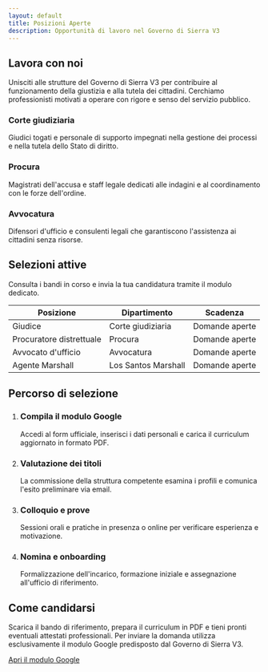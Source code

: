 ```yaml
---
layout: default
title: Posizioni Aperte
description: Opportunità di lavoro nel Governo di Sierra V3
---
```


<section class="content-section">
  <h2>Lavora con noi</h2>
  <p>Unisciti alle strutture del Governo di Sierra V3 per contribuire al funzionamento della giustizia e alla tutela dei cittadini. Cerchiamo professionisti motivati a operare con rigore e senso del servizio pubblico.</p>
  <div class="highlight-grid">
    <article class="highlight-card" data-icon="⚖️">
      <h3>Corte giudiziaria</h3>
      <p>Giudici togati e personale di supporto impegnati nella gestione dei processi e nella tutela dello Stato di diritto.</p>
    </article>
    <article class="highlight-card" data-icon="🏛️">
      <h3>Procura</h3>
      <p>Magistrati dell'accusa e staff legale dedicati alle indagini e al coordinamento con le forze dell'ordine.</p>
    </article>
    <article class="highlight-card" data-icon="📚">
      <h3>Avvocatura</h3>
      <p>Difensori d'ufficio e consulenti legali che garantiscono l'assistenza ai cittadini senza risorse.</p>
    </article>
  </div>
</section>

<section class="content-section">
  <h2>Selezioni attive</h2>
  <p>Consulta i bandi in corso e invia la tua candidatura tramite il modulo dedicato.</p>
  <div class="table-container">
    <table>
      <thead>
        <tr>
          <th>Posizione</th>
          <th>Dipartimento</th>
          <th>Scadenza</th>
        </tr>
      </thead>
      <tbody>
        <tr>
          <td>Giudice</td>
          <td>Corte giudiziaria</td>
          <td>Domande aperte</td>
        </tr>
        <tr>
          <td>Procuratore distrettuale</td>
          <td>Procura</td>
          <td>Domande aperte</td>
        </tr>
        <tr>
          <td>Avvocato d'ufficio</td>
          <td>Avvocatura</td>
          <td>Domande aperte</td>
        </tr>
        <tr>
          <td>Agente Marshall</td>
          <td>Los Santos Marshall</td>
          <td>Domande aperte</td>
        </tr>
      </tbody>
    </table>
  </div>
</section>

<section class="content-section">
  <h2>Percorso di selezione</h2>
  <ol class="step-list">
    <li>
      <h3>Compila il modulo Google</h3>
      <p>Accedi al form ufficiale, inserisci i dati personali e carica il curriculum aggiornato in formato PDF.</p>
    </li>
    <li>
      <h3>Valutazione dei titoli</h3>
      <p>La commissione della struttura competente esamina i profili e comunica l'esito preliminare via email.</p>
    </li>
    <li>
      <h3>Colloquio e prove</h3>
      <p>Sessioni orali e pratiche in presenza o online per verificare esperienza e motivazione.</p>
    </li>
    <li>
      <h3>Nomina e onboarding</h3>
      <p>Formalizzazione dell'incarico, formazione iniziale e assegnazione all'ufficio di riferimento.</p>
    </li>
  </ol>
</section>

<section class="content-section accent">
  <h2>Come candidarsi</h2>
  <p>Scarica il bando di riferimento, prepara il curriculum in PDF e tieni pronti eventuali attestati professionali. Per inviare la domanda utilizza esclusivamente il modulo Google predisposto dal Governo di Sierra V3.</p>
  <div class="button-group">
    <a class="button primary" href="https://forms.gle/g4rzFXhUeHw7GP9n6" target="_blank" rel="noopener">Apri il modulo Google</a>
  </div>
</section>

